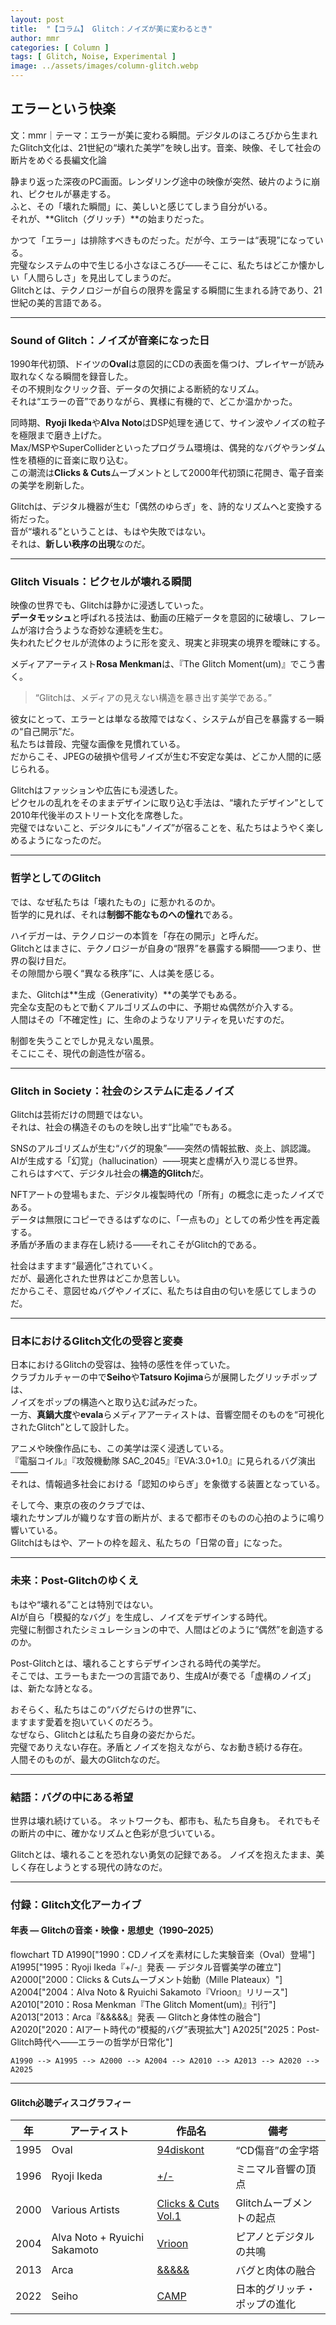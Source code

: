 ```yaml
---
layout: post
title:  "【コラム】 Glitch：ノイズが美に変わるとき"
author: mmr
categories: [ Column ]
tags: [ Glitch, Noise, Experimental ]
image: ../assets/images/column-glitch.webp
---
```


## エラーという快楽


文：mmr｜テーマ：エラーが美に変わる瞬間。デジタルのほころびから生まれたGlitch文化は、21世紀の“壊れた美学”を映し出す。音楽、映像、そして社会の断片をめぐる長編文化論


静まり返った深夜のPC画面。レンダリング途中の映像が突然、破片のように崩れ、ピクセルが暴走する。  
ふと、その「壊れた瞬間」に、美しいと感じてしまう自分がいる。  
それが、**Glitch（グリッチ）**の始まりだった。

かつて「エラー」は排除すべきものだった。だが今、エラーは“表現”になっている。  
完璧なシステムの中で生じる小さなほころび——そこに、私たちはどこか懐かしい「人間らしさ」を見出してしまうのだ。  
Glitchとは、テクノロジーが自らの限界を露呈する瞬間に生まれる詩であり、21世紀の美的言語である。

---


### Sound of Glitch：ノイズが音楽になった日

1990年代初頭、ドイツの**Oval**は意図的にCDの表面を傷つけ、プレイヤーが読み取れなくなる瞬間を録音した。  
その不規則なクリック音、データの欠損による断続的なリズム。  
それは“エラーの音”でありながら、異様に有機的で、どこか温かかった。

同時期、**Ryoji Ikeda**や**Alva Noto**はDSP処理を通じて、サイン波やノイズの粒子を極限まで磨き上げた。  
Max/MSPやSuperColliderといったプログラム環境は、偶発的なバグやランダム性を積極的に音楽に取り込む。  
この潮流は**Clicks & Cuts**ムーブメントとして2000年代初頭に花開き、電子音楽の美学を刷新した。

Glitchは、デジタル機器が生む「偶然のゆらぎ」を、詩的なリズムへと変換する術だった。  
音が“壊れる”ということは、もはや失敗ではない。  
それは、**新しい秩序の出現**なのだ。

---

### Glitch Visuals：ピクセルが壊れる瞬間

映像の世界でも、Glitchは静かに浸透していった。  
**データモッシュ**と呼ばれる技法は、動画の圧縮データを意図的に破壊し、フレームが溶け合うような奇妙な連続を生む。  
失われたピクセルが流体のように形を変え、現実と非現実の境界を曖昧にする。

メディアアーティスト**Rosa Menkman**は、『The Glitch Moment(um)』でこう書く。  
> “Glitchは、メディアの見えない構造を暴き出す美学である。”

彼女にとって、エラーとは単なる故障ではなく、システムが自己を暴露する一瞬の“自己開示”だ。  
私たちは普段、完璧な画像を見慣れている。  
だからこそ、JPEGの破損や信号ノイズが生む不安定な美は、どこか人間的に感じられる。

Glitchはファッションや広告にも浸透した。  
ピクセルの乱れをそのままデザインに取り込む手法は、“壊れたデザイン”として2010年代後半のストリート文化を席巻した。  
完璧ではないこと、デジタルにも“ノイズ”が宿ることを、私たちはようやく楽しめるようになったのだ。

---

### 哲学としてのGlitch

では、なぜ私たちは「壊れたもの」に惹かれるのか。  
哲学的に見れば、それは**制御不能なものへの憧れ**である。

ハイデガーは、テクノロジーの本質を「存在の開示」と呼んだ。  
Glitchとはまさに、テクノロジーが自身の“限界”を暴露する瞬間——つまり、世界の裂け目だ。  
その隙間から覗く“異なる秩序”に、人は美を感じる。

また、Glitchは**生成（Generativity）**の美学でもある。  
完全な支配のもとで動くアルゴリズムの中に、予期せぬ偶然が介入する。  
人間はその「不確定性」に、生命のようなリアリティを見いだすのだ。

制御を失うことでしか見えない風景。  
そこにこそ、現代の創造性が宿る。

---

### Glitch in Society：社会のシステムに走るノイズ

Glitchは芸術だけの問題ではない。  
それは、社会の構造そのものを映し出す“比喩”でもある。

SNSのアルゴリズムが生む“バグ的現象”——突然の情報拡散、炎上、誤認識。  
AIが生成する「幻覚」（hallucination）——現実と虚構が入り混じる世界。  
これらはすべて、デジタル社会の**構造的Glitch**だ。

NFTアートの登場もまた、デジタル複製時代の「所有」の概念に走ったノイズである。  
データは無限にコピーできるはずなのに、「一点もの」としての希少性を再定義する。  
矛盾が矛盾のまま存在し続ける——それこそがGlitch的である。

社会はますます“最適化”されていく。  
だが、最適化された世界はどこか息苦しい。  
だからこそ、意図せぬバグやノイズに、私たちは自由の匂いを感じてしまうのだ。

---

### 日本におけるGlitch文化の受容と変奏

日本におけるGlitchの受容は、独特の感性を伴っていた。  
クラブカルチャーの中で**Seiho**や**Tatsuro Kojima**らが展開したグリッチポップは、  
ノイズをポップの構造へと取り込む試みだった。  
一方、**真鍋大度**や**evala**らメディアアーティストは、音響空間そのものを“可視化されたGlitch”として設計した。

アニメや映像作品にも、この美学は深く浸透している。  
『電脳コイル』『攻殻機動隊 SAC_2045』『EVA:3.0+1.0』に見られるバグ演出——  
それは、情報過多社会における「認知のゆらぎ」を象徴する装置となっている。

そして今、東京の夜のクラブでは、  
壊れたサンプルが織りなす音の断片が、まるで都市そのものの心拍のように鳴り響いている。  
Glitchはもはや、アートの枠を超え、私たちの「日常の音」になった。

---

### 未来：Post-Glitchのゆくえ

もはや“壊れる”ことは特別ではない。  
AIが自ら「模擬的なバグ」を生成し、ノイズをデザインする時代。  
完璧に制御されたシミュレーションの中で、人間はどのように“偶然”を創造するのか。

Post-Glitchとは、壊れることすらデザインされる時代の美学だ。  
そこでは、エラーもまた一つの言語であり、生成AIが奏でる「虚構のノイズ」は、新たな詩となる。  

おそらく、私たちはこの“バグだらけの世界”に、  
ますます愛着を抱いていくのだろう。  
なぜなら、Glitchとは私たち自身の姿だからだ。  
完璧でありえない存在。矛盾とノイズを抱えながら、なお動き続ける存在。  
人間そのものが、最大のGlitchなのだ。


---

### 結語：バグの中にある希望

世界は壊れ続けている。
ネットワークも、都市も、私たち自身も。
それでもその断片の中に、確かなリズムと色彩が息づいている。

Glitchとは、壊れることを恐れない勇気の記録である。
ノイズを抱えたまま、美しく存在しようとする現代の詩なのだ。

---


### 付録：Glitch文化アーカイブ

#### 年表 — Glitchの音楽・映像・思想史（1990–2025）

<div class="mermaid">

flowchart TD
    A1990["1990：CDノイズを素材にした実験音楽（Oval）登場"]
    A1995["1995：Ryoji Ikeda『+/-』発表 — デジタル音響美学の確立"]
    A2000["2000：Clicks & Cutsムーブメント始動（Mille Plateaux）"]
    A2004["2004：Alva Noto & Ryuichi Sakamoto『Vrioon』リリース"]
    A2010["2010：Rosa Menkman『The Glitch Moment(um)』刊行"]
    A2013["2013：Arca『&&&&&』発表 — Glitchと身体性の融合"]
    A2020["2020：AIアート時代の“模擬的バグ”表現拡大"]
    A2025["2025：Post-Glitch時代へ——エラーの哲学が日常化"]

    A1990 --> A1995 --> A2000 --> A2004 --> A2010 --> A2013 --> A2020 --> A2025



</div>

---

#### Glitch必聴ディスコグラフィー

| 年    | アーティスト      | 作品名                 | 備考              |
| ---- | -------------- | ------------------------------------------------------------- | --------------- |
| 1995 | Oval       | [94diskont](https://amzn.to/47k6D9b)           | “CD傷音”の金字塔      |
| 1996 | Ryoji Ikeda                  | [+/-](https://amzn.to/46NnTU7)                 | ミニマル音響の頂点       |
| 2000 | Various Artists              | [Clicks & Cuts Vol.1](https://amzn.to/4q4epvc) | Glitchムーブメントの起点 |
| 2004 | Alva Noto + Ryuichi Sakamoto | [Vrioon](https://amzn.to/4ofoSlO)              | ピアノとデジタルの共鳴     |
| 2013 | Arca                         | [&&&&&](https://amzn.to/42ACorW)               | バグと肉体の融合        |
| 2022 | Seiho                        | [CAMP](https://amzn.to/4n5hF74)                | 日本的グリッチ・ポップの進化  |


